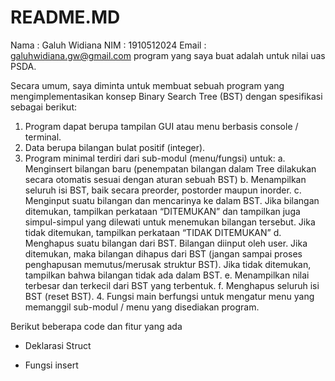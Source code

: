 # README.MD
Nama  : Galuh Widiana 
NIM   : 1910512024 
Email : galuhwidiana.gw@gmail.com 
program yang saya buat adalah untuk nilai uas PSDA. 
  
  Secara umum, saya diminta untuk membuat sebuah program yang mengimplementasikan konsep Binary Search Tree (BST) dengan spesifikasi sebagai berikut: 
  1. Program dapat berupa tampilan GUI atau menu berbasis console / terminal. 
  2. Data berupa bilangan bulat positif (integer). 
  3. Program minimal terdiri dari sub-modul (menu/fungsi) untuk: 
      a. Menginsert bilangan baru (penempatan bilangan dalam Tree dilakukan secara otomatis sesuai dengan aturan sebuah BST) 
      b. Menampilkan seluruh isi BST, baik secara preorder, postorder maupun inorder. 
      c. Menginput suatu bilangan dan mencarinya ke dalam BST. Jika bilangan ditemukan, tampilkan perkataan “DITEMUKAN” dan tampilkan juga          simpul-simpul yang dilewati untuk menemukan bilangan tersebut. Jika tidak ditemukan, tampilkan perkataan “TIDAK DITEMUKAN” 
      d. Menghapus suatu bilangan dari BST. Bilangan diinput oleh user. Jika ditemukan, maka bilangan dihapus dari BST (jangan sampai              proses penghapusan memutus/merusak struktur BST). Jika tidak ditemukan, tampilkan bahwa bilangan tidak ada dalam BST. 
      e. Menampilkan nilai terbesar dan terkecil dari BST yang terbentuk. 
      f. Menghapus seluruh isi BST (reset BST). 4. Fungsi main berfungsi untuk mengatur menu yang memanggil sub-modul / menu yang                  disediakan program.

  Berikut beberapa code dan fitur yang ada
- Deklarasi Struct

- Fungsi insert 
